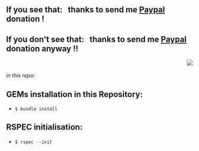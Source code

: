 ## If you see that: &nbsp; thanks to send me [Paypal](https://www.paypal.com) donation !
## If you don't see that: &nbsp;  thanks to send me [Paypal](https://www.paypal.com) donation anyway !!
<div><img src="https://encrypted-tbn0.gstatic.com/images?q=tbn:ANd9GcShV0xwcdrFOnqw8MRO8YPC6KQzapkBcUnA-Q&usqp=CAU" align="right"/></div>
</br>
</br>
<em>in this repo:</em>

## GEMs installation in this Repository:
- `$ bundle install`

## RSPEC initialisation:
- `$ rspec --init`

